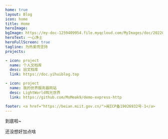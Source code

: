 ```yaml
---
home: true
layout: Blog
icon: home
title: Home
heroImage: 
bgImage: https://my-doc-1259409954.file.myqcloud.com/MyImages/doc/202203212054591.jpeg
heroText: 一心净土
heroFullScreen: true
tagline: 为热爱而坚持
projects:

- icon: project
  name: 个人文档库
  desc: 旧文档库
  link: https://doc.yihuiblog.top

- icon: project
  name: 我的世界服务器网站
  desc: LightWorld辉光世界
  link: https://github.com/MoMeak9/demo-express-http

footer: <a href="https://beian.miit.gov.cn/">闽ICP备19026932号-1</a>
---
```


到底啦~

还没想好加点啥


